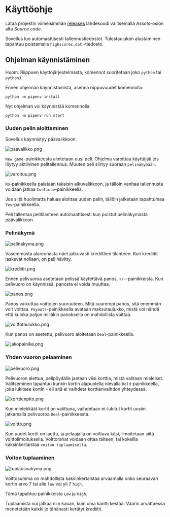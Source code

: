 # Käyttöohje

Lataa projektin viimeisimmän [releases](https://github.com/k0psutin/ohte-2020/releases) lähdekoodi valitsemalla _Assets_-osion alta _Source code_.

Sovellus luo automaattisesti tallennustiedostot. Tulostaulukon alustaminen tapahtuu poistamalla `highscores.dat` -tiedosto.

## Ohjelman käynnistäminen

Huom. Riippuen käyttöjärjestelmästä, komennot suoritetaan joko `python` tai `python3`.

Ennen ohjelman käynnistämistä, asenna riippuvuudet komennolla:

`python -m pipenv install`

Nyt ohjelman voi käynnistää komennolla:

`python -m pipenv run start`

### Uuden pelin aloittaminen

Sovellus käynnistyy päävalikkoon:

![paavalikko.png](kuvat/paavalikko.png)

`New game`-painikkeesta aloitetaan uusi peli. Ohjelma varoittaa käyttäjää jos löytyy aktiivinen pelitallennus. Muuten peli siirtyy suoraan `pelinäkymään`.

![varoitus.png](kuvat/varoitus.png)

`No`-painikkeella palataan takaisin alkuvalikkoon, ja tällöin vanhaa tallennusta voidaan jatkaa `Continue`-painikkeella.

Jos siitä huolimatta haluaa aloittaa uuden pelin, tällöin jatketaan tapahtumaa `Yes`-painikkeella.

Peli tallentaa pelitilanteen automaattisesti kun poistut pelinäkymästä päävalikkoon.

### Pelinäkymä

![pelinakyma.png](kuvat/pelinakyma.png)

Vasemmasta alareunasta näet jatkuvasti krediittien tilanteen. Kun krediitit laskevat nollaan, on peli hävitty.

![krediitit.png](kuvat/krediitit.png)

Ennen pelivuoroa asetetaan pelissä käytettävä panos, `+/-`-painikkeista. Kun pelivuoro on käynnissä, panosta ei voida muuttaa.

![panos.png](kuvat/panos.png)

Panos vaikuttaa voittojen suuruuteen. Mitä suurempi panos, sitä enemmän voit voittaa. `Payouts`-painikkeella avataan maksutaulukko, mistä voi nähdä että kuinka paljon milläkin panoksella on mahdollista voittaa.

![voittotaulukko.png](kuvat/voittotaulukko.png)

Kun panos on asetettu, pelivuoro aloitetaan `Deal`-painikkeella.

![jakopainike.png](kuvat/jakopainike.png)

### Yhden vuoron pelaaminen

![pelivuoro.png](kuvat/pelivuoro.png)

Pelivuoron alettua, pelipöydälle jaetaan viisi korttia, mistä valitaan mieleiset. Valitseminen tapahtuu kunkin kortin alapuolella olevalla `Hold`-painikkeella, joka lukitsee kortin - eli sitä ei vaihdeta korttienvaihdon yhteydessä.

![korttienpito.png](kuvat/korttienpito.png)

Kun mielekkäät kortit on valittuna, vaihdetaan ei-lukitut kortit uusiin jatkamalla pelivuoroa `Deal`-painikkeesta.

![voitto.png](kuvat/voitto.png)

Kun uudet kortit on jaettu, ja pelaajalla on voittava käsi, ilmoitetaan siitä voittoilmoituksella. Voittorahat voidaan ottaa talteen, tai kokeilla kaksinkertaistaa `voiton tuplaamisella`.

### Voiton tuplaaminen

![tuplausnakyma.png](kuvat/tuplausnakyma.png)

Voittosumma on mahdollista kaksinkertaistaa arvaamalla onko seuraavan kortin arvo 7 tai alle `low` vai yli 7 `high`.

Tämä tapahtuu painikkeista `Low` ja `High`.

Tuplaamista voi jatkaa niin kauan, kuin oma kantti kestää. Väärin arvattaessa menetetään kaikki jo tähänasti kerätyt krediitit.
